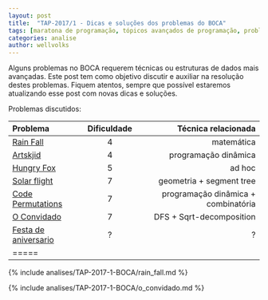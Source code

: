 ```yaml
---
layout: post
title:  "TAP-2017/1 - Dicas e soluções dos problemas do BOCA"
tags: [maratona de programação, tópicos avançados de programação, problemset, analise]
categories: analise
author: wellvolks
---
```


Alguns problemas no BOCA requerem técnicas ou estruturas de dados mais avançadas. Este post tem como objetivo discutir e auxiliar na resolução destes problemas. Fiquem atentos, sempre que possível estaremos atualizando esse post com novas dicas e soluções.

Problemas discutidos:

| Problema				                | Dificuldade	| Técnica relacionada	                                |
|:--------------------------------------|:-------------:|------------------------------------------------------:|
|<a href="#rain">Rain Fall</a> 		            | 4   	| matemática		                                        |
|<a href="#artskjid">Artskjid </a>	                    | 4	    | programação dinâmica |
|<a href="#hungry">Hungry Fox</a>				            | 5		    | ad hoc		                                        |
|<a href="#solar">Solar flight</a>			        | 7 		| geometria + segment tree                        |
|<a href="#code">Code Permutations </a>			        | 7   | programação dinâmica + combinatória                    |
|<a href="#convidado">O Convidado </a>			        | 7   | DFS + Sqrt-decomposition                    |
|<a href="#festa">Festa de aniversario</a>	                    | ?		| ?				                    |
|=====

<p>

</p>


{% include analises/TAP-2017-1-BOCA/rain_fall.md %}

{% include analises/TAP-2017-1-BOCA/o_convidado.md %}

